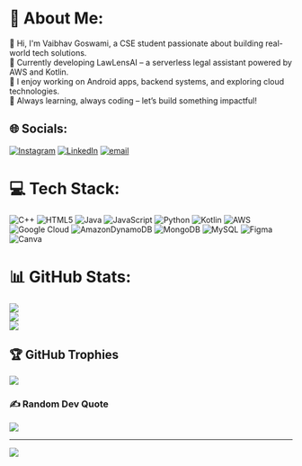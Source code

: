 # 💫 About Me:
👋 Hi, I'm Vaibhav Goswami, a CSE student passionate about building real-world tech solutions.  <br>📱 Currently developing LawLensAI – a serverless legal assistant powered by AWS and Kotlin.  <br>🚀 I enjoy working on Android apps, backend systems, and exploring cloud technologies.  <br>🌱 Always learning, always coding – let’s build something impactful!<br>


## 🌐 Socials:
[![Instagram](https://img.shields.io/badge/Instagram-%23E4405F.svg?logo=Instagram&logoColor=white)](https://instagram.com/14o9_vaibhav.gsmi) [![LinkedIn](https://img.shields.io/badge/LinkedIn-%230077B5.svg?logo=linkedin&logoColor=white)](https://linkedin.com/in/in/mist-vaibhav-goswami) [![email](https://img.shields.io/badge/Email-D14836?logo=gmail&logoColor=white)](mailto:vaibhavgoswami5002.14@gmail.com) 

# 💻 Tech Stack:
![C++](https://img.shields.io/badge/c++-%2300599C.svg?style=flat&logo=c%2B%2B&logoColor=white) ![HTML5](https://img.shields.io/badge/html5-%23E34F26.svg?style=flat&logo=html5&logoColor=white) ![Java](https://img.shields.io/badge/java-%23ED8B00.svg?style=flat&logo=openjdk&logoColor=white) ![JavaScript](https://img.shields.io/badge/javascript-%23323330.svg?style=flat&logo=javascript&logoColor=%23F7DF1E) ![Python](https://img.shields.io/badge/python-3670A0?style=flat&logo=python&logoColor=ffdd54) ![Kotlin](https://img.shields.io/badge/kotlin-%237F52FF.svg?style=flat&logo=kotlin&logoColor=white) ![AWS](https://img.shields.io/badge/AWS-%23FF9900.svg?style=flat&logo=amazon-aws&logoColor=white) ![Google Cloud](https://img.shields.io/badge/GoogleCloud-%234285F4.svg?style=flat&logo=google-cloud&logoColor=white) ![AmazonDynamoDB](https://img.shields.io/badge/Amazon%20DynamoDB-4053D6?style=flat&logo=Amazon%20DynamoDB&logoColor=white) ![MongoDB](https://img.shields.io/badge/MongoDB-%234ea94b.svg?style=flat&logo=mongodb&logoColor=white) ![MySQL](https://img.shields.io/badge/mysql-4479A1.svg?style=flat&logo=mysql&logoColor=white) ![Figma](https://img.shields.io/badge/figma-%23F24E1E.svg?style=flat&logo=figma&logoColor=white) ![Canva](https://img.shields.io/badge/Canva-%2300C4CC.svg?style=flat&logo=Canva&logoColor=white)
# 📊 GitHub Stats:
![](https://github-readme-stats.vercel.app/api?username=vaibhavgoswami14o9&theme=midnight-purple&hide_border=false&include_all_commits=false&count_private=false)<br/>
![](https://nirzak-streak-stats.vercel.app/?user=vaibhavgoswami14o9&theme=midnight-purple&hide_border=false)<br/>
![](https://github-readme-stats.vercel.app/api/top-langs/?username=vaibhavgoswami14o9&theme=midnight-purple&hide_border=false&include_all_commits=false&count_private=false&layout=compact)

## 🏆 GitHub Trophies
![](https://github-profile-trophy.vercel.app/?username=vaibhavgoswami14o9&theme=radical&no-frame=false&no-bg=false&margin-w=4)

### ✍️ Random Dev Quote
![](https://quotes-github-readme.vercel.app/api?type=horizontal&theme=radical)

---
[![](https://visitcount.itsvg.in/api?id=vaibhavgoswami14o9&icon=10&color=13)](https://visitcount.itsvg.in)
